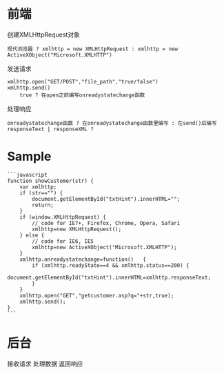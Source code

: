# 前端

创建XMLHttpRequest对象

    现代浏览器 ? xmlhttp = new XMLHttpRequest : xmlhttp = new ActiveXObject("Microsoft.XMLHTTP")

发送请求

    xmlhttp.open("GET/POST","file_path","true/false")
    xmlhttp.send()
        true ? 在open之前编写onreadystatechange函数

处理响应

    onreadystatechange函数 ? 在onreadystatechange函数里编写 : 在send()后编写
    responseText | responseXML ?

# Sample

    ```javascript
    function showCustomer(str) {
        var xmlhttp;
        if (str=="") {
            document.getElementById("txtHint").innerHTML="";
            return;
        }
        if (window.XMLHttpRequest) {
            // code for IE7+, Firefox, Chrome, Opera, Safari
            xmlhttp=new XMLHttpRequest();
        } else {
            // code for IE6, IE5
            xmlhttp=new ActiveXObject("Microsoft.XMLHTTP");
        }
        xmlhttp.onreadystatechange=function()   {
            if (xmlhttp.readyState==4 && xmlhttp.status==200) {
                document.getElementById("txtHint").innerHTML=xmlhttp.responseText;
            }
        }
        xmlhttp.open("GET","getcustomer.asp?q="+str,true);
        xmlhttp.send();
    }
    ```

# 后台

接收请求
处理数据
返回响应
